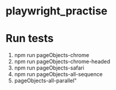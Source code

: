 # playwright_practise

# Run tests

1. npm run pageObjects-chrome
2. npm run pageObjects-chrome-headed
3. npm run pageObjects-safari
4. npm run pageObjects-all-sequence
5. pageObjects-all-parallel"

